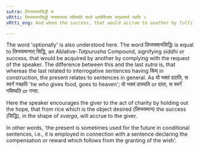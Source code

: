 ```yaml
---
sutra: लिप्स्यमानसिद्धौ च
vRtti: लिप्स्यमानसिद्धौ गम्यमानायां भविष्यति काले धातोर्विभाषा लट्प्रत्ययो भवति ॥
vRtti_eng: And when the success, that would accrue to another by fulfilling the desire of the speaker, is indicated in a sentence, the present tense may optionally be employed with the force of the futurity.

---
```

The word 'optionally' is also understood here. The word लिप्स्यमानसिद्धिः is equal to लिप्स्यमानात् सिद्धि, an Ablative-_Tatpurusha_ Compound, signifying _siddhi_ or success, that would be acquired by another by complying with the request of the speaker. The difference between this and the last _sutra_ is, that whereas the last related to interrogative sentences having किम् in construction, the present relates to sentences in general. As यो भक्तं ददाति, स स्वर्गं गच्छति 'he who gives food, goes to heaven'; यो भक्तं दास्यति or दाता, स स्वर्गं गमिष्यति or गन्ता.

Here the speaker encourages the giver to the act of charity by holding out the hope, that from rice which is the object desired (लिप्स्यमान) the success (सिद्धि), in the shape of _svarga_, will accrue to the giver.

In other words, 'the present is sometimes used for the future in conditional sentences, i.e., it is employed in connection with a sentence declaring the compensation or reward which follows from the granting of the wish'.
